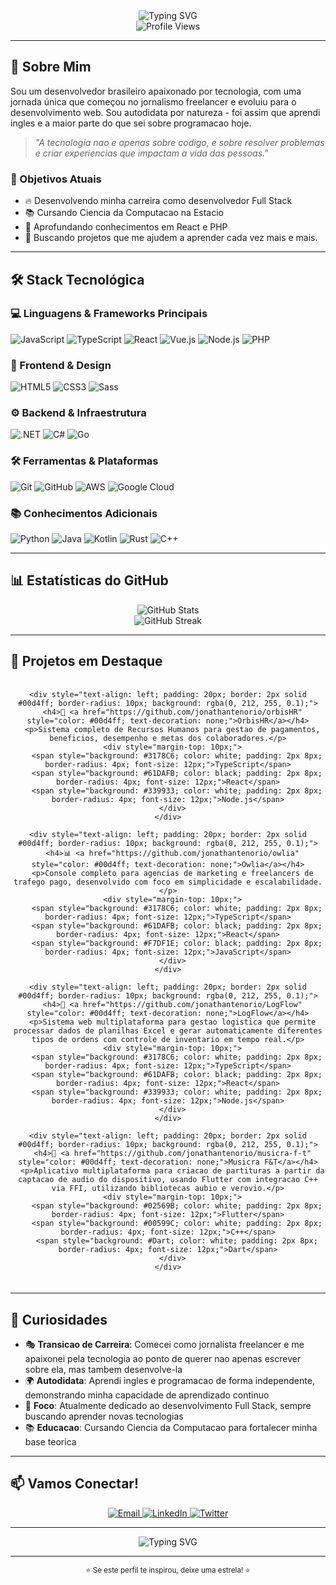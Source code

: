 <div align="center">
  <img src="https://readme-typing-svg.herokuapp.com?font=Fira+Code&weight=500&size=28&pause=1000&color=00D4FF&center=true&vCenter=true&width=435&lines=Bem+Vindo;Sou+Jonathan+Tenorio;Dev+Full+Stack" alt="Typing SVG" />
</div>

<div align="center">
  <img src="https://komarev.com/ghpvc/?username=tenoriodasilva31&style=flat-square&color=blue" alt="Profile Views" />
</div>

---

## 🚀 Sobre Mim

Sou um desenvolvedor brasileiro apaixonado por tecnologia, com uma jornada única que começou no jornalismo freelancer e evoluiu para o desenvolvimento web. Sou autodidata por natureza - foi assim que aprendi ingles e a maior parte do que sei sobre programacao hoje.

> *"A tecnologia nao e apenas sobre codigo, e sobre resolver problemas e criar experiencias que impactam a vida das pessoas."*

### 🎯 Objetivos Atuais
- 🔥 Desenvolvendo minha carreira como desenvolvedor Full Stack
- 📚 Cursando Ciencia da Computacao na Estacio
- 🌱 Aprofundando conhecimentos em React e PHP
- 🤝 Buscando projetos que me ajudem a aprender cada vez mais e mais.

---

## 🛠️ Stack Tecnológica

### 💻 Linguagens & Frameworks Principais
![JavaScript](https://img.shields.io/badge/-JavaScript-F7DF1E?style=for-the-badge&logo=javascript&logoColor=black)
![TypeScript](https://img.shields.io/badge/-TypeScript-3178C6?style=for-the-badge&logo=typescript&logoColor=white)
![React](https://img.shields.io/badge/-React-61DAFB?style=for-the-badge&logo=react&logoColor=black)
![Vue.js](https://img.shields.io/badge/-Vue.js-4FC08D?style=for-the-badge&logo=vue.js&logoColor=white)
![Node.js](https://img.shields.io/badge/-Node.js-339933?style=for-the-badge&logo=node.js&logoColor=white)
![PHP](https://img.shields.io/badge/-PHP-777BB4?style=for-the-badge&logo=php&logoColor=white)

### 🎨 Frontend & Design
![HTML5](https://img.shields.io/badge/-HTML5-E34F26?style=for-the-badge&logo=html5&logoColor=white)
![CSS3](https://img.shields.io/badge/-CSS3-1572B6?style=for-the-badge&logo=css3&logoColor=white)
![Sass](https://img.shields.io/badge/-Sass-CC6699?style=for-the-badge&logo=sass&logoColor=white)

### ⚙️ Backend & Infraestrutura
![.NET](https://img.shields.io/badge/-.NET-512BD4?style=for-the-badge&logo=.net&logoColor=white)
![C#](https://img.shields.io/badge/-C%23-239120?style=for-the-badge&logo=c-sharp&logoColor=white)
![Go](https://img.shields.io/badge/-Go-00ADD8?style=for-the-badge&logo=go&logoColor=white)

### 🛠️ Ferramentas & Plataformas
![Git](https://img.shields.io/badge/-Git-F05032?style=for-the-badge&logo=git&logoColor=white)
![GitHub](https://img.shields.io/badge/-GitHub-181717?style=for-the-badge&logo=github&logoColor=white)
![AWS](https://img.shields.io/badge/-AWS-232F3E?style=for-the-badge&logo=amazon-aws&logoColor=white)
![Google Cloud](https://img.shields.io/badge/-Google%20Cloud-4285F4?style=for-the-badge&logo=google-cloud&logoColor=white)

### 📚 Conhecimentos Adicionais
![Python](https://img.shields.io/badge/-Python-3776AB?style=for-the-badge&logo=python&logoColor=white)
![Java](https://img.shields.io/badge/-Java-ED8B00?style=for-the-badge&logo=openjdk&logoColor=white)
![Kotlin](https://img.shields.io/badge/-Kotlin-7F52FF?style=for-the-badge&logo=kotlin&logoColor=white)
![Rust](https://img.shields.io/badge/-Rust-000000?style=for-the-badge&logo=rust&logoColor=white)
![C++](https://img.shields.io/badge/-C++-00599C?style=for-the-badge&logo=c%2B%2B&logoColor=white)

---

## 📊 Estatísticas do GitHub

<div align="center">
  <img src="https://github-readme-stats.vercel.app/api?username=jonathantenorio&show_icons=true&theme=dark&hide_border=true&bg_color=0d1117&text_color=ffffff&icon_color=00d4ff" alt="GitHub Stats" />
</div>

<div align="center">
  <img src="https://github-readme-streak-stats.herokuapp.com/?user=jonathantenorio&theme=dark&hide_border=true&background=0d1117&stroke=00d4ff&ring=00d4ff&fire=00d4ff&currStreakNum=ffffff&currStreakLabel=ffffff&sideNums=ffffff&sideLabels=ffffff&dates=ffffff" alt="GitHub Streak" />
</div>

---

## 🎯 Projetos em Destaque

<div align="center">
  <div style="display: grid; grid-template-columns: repeat(auto-fit, minmax(300px, 1fr)); gap: 20px; margin: 20px 0;">
    
    <div style="text-align: left; padding: 20px; border: 2px solid #00d4ff; border-radius: 10px; background: rgba(0, 212, 255, 0.1);">
      <h4>🏢 <a href="https://github.com/jonathantenorio/orbisHR" style="color: #00d4ff; text-decoration: none;">OrbisHR</a></h4>
      <p>Sistema completo de Recursos Humanos para gestao de pagamentos, beneficios, desempenho e metas dos colaboradores.</p>
      <div style="margin-top: 10px;">
        <span style="background: #3178C6; color: white; padding: 2px 8px; border-radius: 4px; font-size: 12px;">TypeScript</span>
        <span style="background: #61DAFB; color: black; padding: 2px 8px; border-radius: 4px; font-size: 12px;">React</span>
        <span style="background: #339933; color: white; padding: 2px 8px; border-radius: 4px; font-size: 12px;">Node.js</span>
      </div>
    </div>

    <div style="text-align: left; padding: 20px; border: 2px solid #00d4ff; border-radius: 10px; background: rgba(0, 212, 255, 0.1);">
      <h4>📊 <a href="https://github.com/jonathantenorio/owlia" style="color: #00d4ff; text-decoration: none;">Owlia</a></h4>
      <p>Console completo para agencias de marketing e freelancers de trafego pago, desenvolvido com foco em simplicidade e escalabilidade.</p>
      <div style="margin-top: 10px;">
        <span style="background: #3178C6; color: white; padding: 2px 8px; border-radius: 4px; font-size: 12px;">TypeScript</span>
        <span style="background: #61DAFB; color: black; padding: 2px 8px; border-radius: 4px; font-size: 12px;">React</span>
        <span style="background: #F7DF1E; color: black; padding: 2px 8px; border-radius: 4px; font-size: 12px;">JavaScript</span>
      </div>
    </div>

    <div style="text-align: left; padding: 20px; border: 2px solid #00d4ff; border-radius: 10px; background: rgba(0, 212, 255, 0.1);">
      <h4>🚚 <a href="https://github.com/jonathantenorio/LogFlow" style="color: #00d4ff; text-decoration: none;">LogFlow</a></h4>
      <p>Sistema web multiplataforma para gestao logistica que permite processar dados de planilhas Excel e gerar automaticamente diferentes tipos de ordens com controle de inventario em tempo real.</p>
      <div style="margin-top: 10px;">
        <span style="background: #3178C6; color: white; padding: 2px 8px; border-radius: 4px; font-size: 12px;">TypeScript</span>
        <span style="background: #61DAFB; color: black; padding: 2px 8px; border-radius: 4px; font-size: 12px;">React</span>
        <span style="background: #339933; color: white; padding: 2px 8px; border-radius: 4px; font-size: 12px;">Node.js</span>
      </div>
    </div>

    <div style="text-align: left; padding: 20px; border: 2px solid #00d4ff; border-radius: 10px; background: rgba(0, 212, 255, 0.1);">
      <h4>🎵 <a href="https://github.com/jonathantenorio/musicra-f-t" style="color: #00d4ff; text-decoration: none;">Musicra F&T</a></h4>
      <p>Aplicativo multiplataforma para criacao de partituras a partir da captacao de audio do dispositivo, usando Flutter com integracao C++ via FFI, utilizando bibliotecas aubio e verovio.</p>
      <div style="margin-top: 10px;">
        <span style="background: #02569B; color: white; padding: 2px 8px; border-radius: 4px; font-size: 12px;">Flutter</span>
        <span style="background: #00599C; color: white; padding: 2px 8px; border-radius: 4px; font-size: 12px;">C++</span>
        <span style="background: #Dart; color: white; padding: 2px 8px; border-radius: 4px; font-size: 12px;">Dart</span>
      </div>
    </div>

  </div>
</div>

---

## 🌟 Curiosidades

- 🎭 **Transicao de Carreira**: Comecei como jornalista freelancer e me apaixonei pela tecnologia ao ponto de querer nao apenas escrever sobre ela, mas tambem desenvolve-la
- 🌍 **Autodidata**: Aprendi ingles e programacao de forma independente, demonstrando minha capacidade de aprendizado continuo
- 🎯 **Foco**: Atualmente dedicado ao desenvolvimento Full Stack, sempre buscando aprender novas tecnologias
- 📚 **Educacao**: Cursando Ciencia da Computacao para fortalecer minha base teorica

---

## 📫 Vamos Conectar!

<div align="center">
  <a href="mailto:jonathan.tenoriodev@gmail.com">
    <img src="https://img.shields.io/badge/-Email-D14836?style=for-the-badge&logo=gmail&logoColor=white" alt="Email" />
  </a>
  <a href="https://linkedin.com/in/seu-perfil" target="_blank">
    <img src="https://img.shields.io/badge/-LinkedIn-0077B5?style=for-the-badge&logo=linkedin&logoColor=white" alt="LinkedIn" />
  </a>
  <a href="https://twitter.com/seu-perfil" target="_blank">
    <img src="https://img.shields.io/badge/-Twitter-1DA1F2?style=for-the-badge&logo=twitter&logoColor=white" alt="Twitter" />
  </a>
</div>

---

<div align="center">
  <img src="https://readme-typing-svg.herokuapp.com?font=Fira+Code&weight=500&size=20&pause=1000&color=00D4FF&center=true&vCenter=true&width=435&lines=Obrigado+por+visitar+meu+perfil!;Vamos+criar+algo+incrivel+juntos!+%F0%9F%9A%80" alt="Typing SVG" />
</div>

---

<div align="center">
  <sub>⭐ Se este perfil te inspirou, deixe uma estrela! ⭐</sub>
</div>
